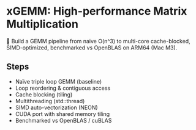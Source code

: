 # xGEMM: High-performance Matrix Multiplication
🚀 Build a GEMM pipeline from naive O(n^3) to multi-core cache-blocked, SIMD-optimized, benchmarked vs OpenBLAS on ARM64 (Mac M3).

## Steps
- Naïve triple loop GEMM (baseline)
- Loop reordering & contiguous access
- Cache blocking (tiling)
- Multithreading (std::thread)
- SIMD auto-vectorization (NEON)
- CUDA port with shared memory tiling
- Benchmarked vs OpenBLAS / cuBLAS

